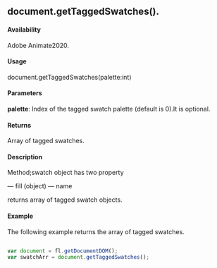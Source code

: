 ## document.getTaggedSwatches().

#### Availability

Adobe Animate2020.

#### Usage

document.getTaggedSwatches(palette:int)

#### Parameters

**palette**: Index of the tagged swatch palette (default is 0).It is optional.

#### Returns

Array of tagged swatches.

#### Description

Method;swatch object has two property

— fill (object)
— name

returns array of tagged swatch objects.

#### Example
The following example returns the array of tagged swatches.

```javascript

var document = fl.getDocumentDOM();
var swatchArr = document.getTaggedSwatches();

```

